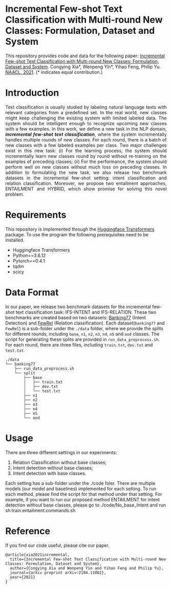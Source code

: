 # Incremental Few-shot Text Classification with Multi-round New Classes: Formulation, Dataset and System

This repository provides code and data for the following paper: [Incremental Few-shot Text Classification with Multi-round New Classes: Formulation, Dataset and System](https://arxiv.org/abs/2104.11882). Congying Xia*, Wenpeng Yin*, Yihao Feng, Philip Yu. [NAACL, 2021](https://2021.naacl.org/program/accepted/). (* indicates equal contribution.)

# Introduction
<p align = "justify"> 
Text classification is usually studied by labeling natural language texts with relevant categories from a predefined set. In the real world, new classes might keep challenging the existing system with limited labeled data. The system should be intelligent enough to recognize upcoming new classes with a few examples. In this work, we define a new task in the NLP domain, <b><i>incremental few-shot text classification</i></b>, where the system incrementally handles multiple rounds of new classes. For each round, there is a batch of new classes with a few labeled examples per class. Two major challenges exist in this new task: (i) For the learning process, the system should incrementally learn new classes round by round without re-training on the examples of preceding classes; (ii) For the performance, the system should perform well on new classes without much loss on preceding classes. In addition to formulating the new task, we also release two benchmark datasets in the incremental few-shot setting: intent classification and relation classification. Moreover, we propose two entailment approaches, ENTAILMENT and HYBRID, which show promise for solving this novel problem.
</p>

# Requirements
This repository is implemented through the [Huggingface Transformers](https://github.com/huggingface/transformers) package. To use the program the following prerequisites need to be installed.
* Huggingface Transformers
* Python==3.6.12
* Pytorch==0.4.1
* tqdm
* scicy

# Data Format
In our paper, we release two benchmark datasets for the incremental few-shot text classification task: IFS-INTENT and IFS-RELATION. These two benchmarks are created based on two datasets: [Banking77](https://github.com/PolyAI-LDN/task-specific-datasets) (Intent Detection) and [FewRel](https://github.com/thunlp/FewRel) (Relation classification). Each dataset(```banking77``` and ```FewRel```) is a sub-folder under the ```./data``` folder, where we provide the splits for different rounds, including ```base```, ```n1```, ```n2```, ```n3```, ```n4```, ```n5``` and ```ood``` classes. The script for generating these splits are provided in ```run_data_preprocess.sh```. For each round, there are three files, including ```train.txt```, ```dev.txt``` and ```test.txt```.

```
./data
└── banking77
    ├── run_data_preprocess.sh
    └── split
        ├── base
        │   ├── train.txt
        │   ├── dev.txt
        │   └── test.txt
        ├── n1    
        ├── n2
        ├── n3    
        ├── n4
        ├── n5
        └── ood
```

# Usage
There are three different settings in our experiments:
1) Relation Classification without base classes;
2) Intent detection without base classes; 
3) Intent detection with base classes.

Each setting has a sub-folder under the ./code foler. There are multiple models (our model and baselines) implemented for each setting.
To run each method, please find the script for that method under that setting.
For example, if you want to run our proposed method ENTAILMENT for intent detection without base classes, please go to ./code/No_base_Intent and run sh train.entailment.commands.sh


# Reference

If you find our code useful, please cite our paper.

```
@article{xia2021incremental,
  title={Incremental Few-shot Text Classification with Multi-round New Classes: Formulation, Dataset and System},
  author={Congying Xia and Wenpeng Yin and Yihao Feng and Philip Yu},
  journal={arXiv preprint arXiv:2104.11882},  
  year={2021}
}
```
